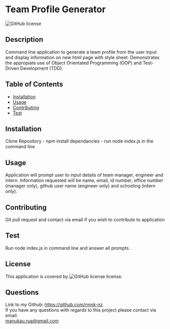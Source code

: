 # Team Profile Generator
  ![GitHub license](https://img.shields.io/badge/license-ISC-blue.svg)
  ## Description
  Command line application to generate a team profile from the user input and display information on new html page with style sheet. Demonstrates the appropiate use of Object Orientated Programming (OOP) and Test-Driven Development (TDD).

  ## Table of Contents
  - [Installation](#installation)
  - [Usage](#usage)
  - [Contributing](#contributing)
  - [Test](#test)
  
  ## Installation
  Clone Repository - npm install dependancies - run node index.js in the command line

  ## Usage
  Application will prompt user to input details of team manager, engineer and intern. Information requested will be name, email, id number, office number (manager only), github user name (engineer only) and schooling (intern only).

  ## Contributing
  Git pull request and contact via email if you wish to contribute to application

  ## Test
  Run node index.js in command line and answer all prompts.

  ## License
  This application is covered by ![GitHub license](https://img.shields.io/badge/license-ISC-blue.svg) license.

  ## Questions
  Link to my Github: https://github.com/rmnk-nz </br>
  If you have any questions with regards to this project please contact via email: </br>
  manukau.rua@gmail.com